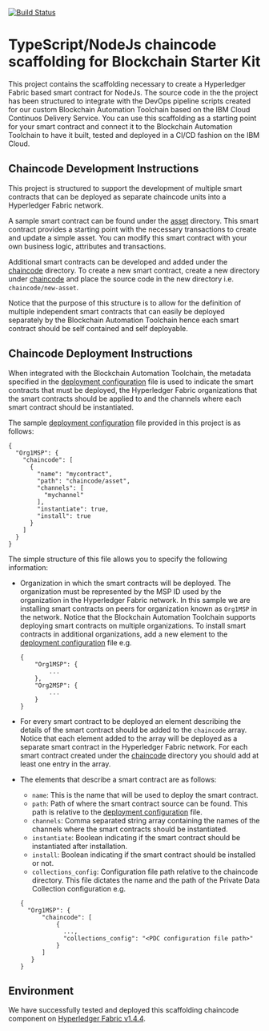 [![Build Status](https://travis-ci.org/IBM-Blockchain-Starter-Kit/nodejs-chaincode-bootstrap.svg?branch=master)](https://travis-ci.org/IBM-Blockchain-Starter-Kit/nodejs-chaincode-bootstrap)

# TypeScript/NodeJs chaincode scaffolding for Blockchain Starter Kit

This project contains the scaffolding necessary to create a Hyperledger Fabric based smart contract for NodeJs.  The source code in the the project has been structured to integrate with the DevOps pipeline scripts created for our custom Blockchain Automation Toolchain based on the IBM Cloud Continuos Delivery Service. You can use this scaffolding as a starting point for your smart contract and connect it to the Blockchain Automation Toolchain to have it built, tested and deployed in a CI/CD fashion on the IBM Cloud.

## Chaincode Development Instructions

This project is structured to support the development of multiple smart contracts that can be deployed as separate chaincode units into a Hyperledger Fabric network.

A sample smart contract can be found under the [asset](/chaincode/asset) directory. This smart contract provides a starting point with the necessary transactions to create and update a simple asset.  You can modify this smart contract with your own business logic, attributes and transactions.

Additional smart contracts can be developed and added under the [chaincode](/chaincode) directory. To create a new smart contract, create a new directory under [chaincode](/chaincode) and place the source code in the new directory i.e. `chaincode/new-asset`.

Notice that the purpose of this structure is to allow for the definition of multiple independent smart contracts that can easily be deployed separately by the Blockchain Automation Toolchain hence each smart contract should be self contained and self deployable.

## Chaincode Deployment Instructions

When integrated with the Blockchain Automation Toolchain, the metadata specified in the [deployment configuration](deploy_config.json) file is used to indicate the smart contracts that must be deployed, the Hyperledger Fabric organizations that the smart contracts should be applied to and the channels where each smart contract should be instantiated.  

The sample [deployment configuration](deploy_config.json) file provided in this project is as follows: 

```
{
  "Org1MSP": {
    "chaincode": [
      {
        "name": "mycontract",
        "path": "chaincode/asset",
        "channels": [
          "mychannel"
        ],
        "instantiate": true,
        "install": true
      }
    ]
  }
}
```

The simple structure of this file allows you to specify the following information:

* Organization in which the smart contracts will be deployed. The organization must be represented by the MSP ID used by the organization in the Hyperledger Fabric network.  In this sample we are installing smart contracts on peers for organization known as `Org1MSP` in the network.  Notice that the Blockchain Automation Toolchain supports deploying smart contracts on multiple organizations.  To install smart contracts in additional organizations, add a new element to the [deployment configuration](deploy_config.json) file e.g.
    ```
    {
        "Org1MSP": {
            ...
        },
        "Org2MSP": {
            ...
        }
    }
    ```

* For every smart contract to be deployed an element describing the details of the smart contract should be added to the `chaincode` array.  Notice that each element added to the array will be deployed as a separate smart contract in the Hyperledger Fabric network.  For each smart contract created under the [chaincode](/chaincode) directory you should add at least one entry in the array.
* The elements that describe a smart contract are as follows:
  * `name`: This is the name that will be used to deploy the smart contract.
  * `path`: Path of where the smart contract source can be found. This path is relative to the [deployment configuration](deploy_config.json) file.
  * `channels`: Comma separated string array containing the names of the channels where the smart contracts should be instantiated.
  * `instantiate`: Boolean indicating if the smart contract should be instantiated after installation.
  * `install`: Boolean indicating if the smart contract should be installed or not.
  * `collections_config`: Configuration file path relative to the chaincode directory.  This file dictates the name and the path of the Private Data Collection configuration e.g.
  ```
  {    
    "Org1MSP": {
        "chaincode": [
            {
              ...,
              "collections_config": "<PDC configuration file path>"
            }
        ]
     }
  }
  ```

## Environment

We have successfully tested and deployed this scaffolding chaincode component on [Hyperledger Fabric v1.4.4](https://hyperledger-fabric.readthedocs.io/en/release-1.4/releases.html).

